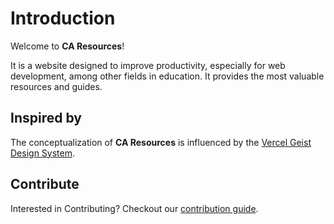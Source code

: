 # Introduction

Welcome to **CA Resources**!

It is a website designed to improve productivity, especially for web development, among other fields in education. It provides the most valuable resources and guides.

## Inspired by

The conceptualization of **CA Resources** is influenced by the [Vercel Geist Design System](https://vercel.com/geist/introduction).

## Contribute

Interested in Contributing? Checkout our [contribution guide](https://github.com/bryan308/ca-resources/tree/main/.github/CONTRIBUTION.md).
